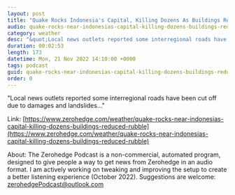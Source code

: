 ```yaml
---
layout: post
title: "Quake Rocks Indonesia's Capital, Killing Dozens As Buildings Reduced To Rubble"
audio: quake-rocks-near-indonesias-capital-killing-dozens-buildings-reduced-rubble-0
category: weather
desc: "&quot;Local news outlets reported some interregional roads have been cut off due to damages and landslides...&quot; "
duration: 00:02:53
length: 173
datetime: Mon, 21 Nov 2022 14:10:00 +0000
tags: podcast
guid: quake-rocks-near-indonesias-capital-killing-dozens-buildings-reduced-rubble-0
order: 0
---
```

&quot;Local news outlets reported some interregional roads have been cut off due to damages and landslides...&quot; 

Link: [https://www.zerohedge.com/weather/quake-rocks-near-indonesias-capital-killing-dozens-buildings-reduced-rubble](https://www.zerohedge.com/weather/quake-rocks-near-indonesias-capital-killing-dozens-buildings-reduced-rubble)

About: The Zerohedge Podcast is a non-commercial, automated program, designed to give people a way to get news from Zerohedge in an audio format.  I am actively working on tweaking and improving the setup to create a better listening experience (October 2022).  Suggestions are welcome: [zerohedgePodcast@outlook.com](mailto:zerohedgePodcast@outlook.com)